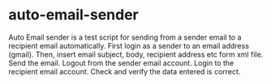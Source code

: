 # auto-email-sender
Auto Email sender is a test script for sending from a sender email to a recipient email automatically.
First login as a sender to an email address (gmail).
Then, insert email subject, body, recipient address etc form xml file.
Send the email.
Logout from the sender email account.
Login to the recipient email account.
Check and verify the data entered is correct.
